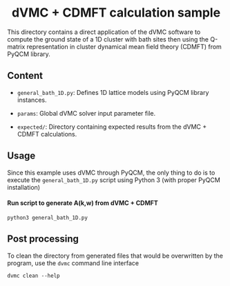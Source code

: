 <div align="center">

# dVMC + CDMFT calculation sample

</div>

This directory contains a direct application of the dVMC software to
compute the ground state of a 1D cluster with bath sites then using
the Q-matrix representation in cluster dynamical mean field theory (CDMFT)
from PyQCM library.

## Content

- `general_bath_1D.py`: Defines 1D lattice models using PyQCM library instances.

- `params`: Global dVMC solver input parameter file.

- `expected/`: Directory containing expected results from the dVMC + CDMFT calculations.

## Usage

Since this example uses dVMC through PyQCM, the only thing to do is to execute
the `general_bath_1D.py` script using Python 3 (with proper PyQCM installation)

#### Run script to generate A(k,w) from dVMC + CDMFT

```shell
python3 general_bath_1D.py
```

## Post processing

To clean the directory from generated files that would be overwritten by the program,
use the `dvmc` command line interface

```shell
dvmc clean --help
```
